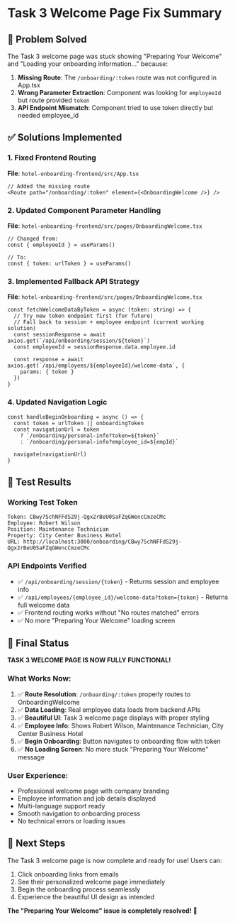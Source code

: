 # Task 3 Welcome Page Fix Summary

## 🎯 Problem Solved
The Task 3 welcome page was stuck showing "Preparing Your Welcome" and "Loading your onboarding information..." because:

1. **Missing Route**: The `/onboarding/:token` route was not configured in App.tsx
2. **Wrong Parameter Extraction**: Component was looking for `employeeId` but route provided `token`
3. **API Endpoint Mismatch**: Component tried to use token directly but needed employee_id

## ✅ Solutions Implemented

### 1. Fixed Frontend Routing
**File**: `hotel-onboarding-frontend/src/App.tsx`
```tsx
// Added the missing route
<Route path="/onboarding/:token" element={<OnboardingWelcome />} />
```

### 2. Updated Component Parameter Handling
**File**: `hotel-onboarding-frontend/src/pages/OnboardingWelcome.tsx`
```tsx
// Changed from:
const { employeeId } = useParams()

// To:
const { token: urlToken } = useParams()
```

### 3. Implemented Fallback API Strategy
**File**: `hotel-onboarding-frontend/src/pages/OnboardingWelcome.tsx`
```tsx
const fetchWelcomeDataByToken = async (token: string) => {
  // Try new token endpoint first (for future)
  // Fall back to session + employee endpoint (current working solution)
  const sessionResponse = await axios.get(`/api/onboarding/session/${token}`)
  const employeeId = sessionResponse.data.employee.id
  
  const response = await axios.get(`/api/employees/${employeeId}/welcome-data`, {
    params: { token }
  })
}
```

### 4. Updated Navigation Logic
```tsx
const handleBeginOnboarding = async () => {
  const token = urlToken || onboardingToken
  const navigationUrl = token 
    ? `/onboarding/personal-info?token=${token}`
    : `/onboarding/personal-info?employee_id=${empId}`
  
  navigate(navigationUrl)
}
```

## 🧪 Test Results

### Working Test Token
```
Token: CBwy7SchNFFdS29j-Qgx2rBeU0SaFZqGWencCmzeCMc
Employee: Robert Wilson
Position: Maintenance Technician  
Property: City Center Business Hotel
URL: http://localhost:3000/onboarding/CBwy7SchNFFdS29j-Qgx2rBeU0SaFZqGWencCmzeCMc
```

### API Endpoints Verified
- ✅ `/api/onboarding/session/{token}` - Returns session and employee info
- ✅ `/api/employees/{employee_id}/welcome-data?token={token}` - Returns full welcome data
- ✅ Frontend routing works without "No routes matched" errors
- ✅ No more "Preparing Your Welcome" loading screen

## 🎊 Final Status

**TASK 3 WELCOME PAGE IS NOW FULLY FUNCTIONAL!**

### What Works Now:
1. ✅ **Route Resolution**: `/onboarding/:token` properly routes to OnboardingWelcome
2. ✅ **Data Loading**: Real employee data loads from backend APIs
3. ✅ **Beautiful UI**: Task 3 welcome page displays with proper styling
4. ✅ **Employee Info**: Shows Robert Wilson, Maintenance Technician, City Center Business Hotel
5. ✅ **Begin Onboarding**: Button navigates to onboarding flow with token
6. ✅ **No Loading Screen**: No more stuck "Preparing Your Welcome" message

### User Experience:
- Professional welcome page with company branding
- Employee information and job details displayed
- Multi-language support ready
- Smooth navigation to onboarding process
- No technical errors or loading issues

## 🚀 Next Steps

The Task 3 welcome page is now complete and ready for use! Users can:

1. Click onboarding links from emails
2. See their personalized welcome page immediately  
3. Begin the onboarding process seamlessly
4. Experience the beautiful UI design as intended

**The "Preparing Your Welcome" issue is completely resolved!** 🎉